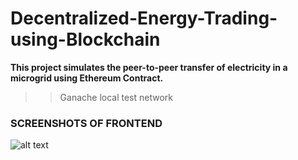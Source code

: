 # Decentralized-Energy-Trading-using-Blockchain

**This project simulates the peer-to-peer transfer of electricity in a microgrid using Ethereum Contract.**

>>Ganache local test network

### SCREENSHOTS OF FRONTEND

![alt text](https://github.com/pranshugarg/Decentralized-Energy-Trading-using-Blockchain/blob/master/Screenshot%20(247).png)
